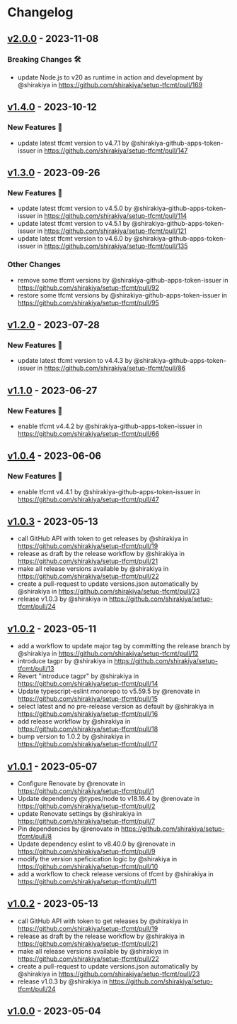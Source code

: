# Changelog

## [v2.0.0](https://github.com/shirakiya/setup-tfcmt/compare/v1.4.0...v2.0.0) - 2023-11-08
### Breaking Changes 🛠
- update Node.js to v20 as runtime in action and development by @shirakiya in https://github.com/shirakiya/setup-tfcmt/pull/169

## [v1.4.0](https://github.com/shirakiya/setup-tfcmt/compare/v1.3.0...v1.4.0) - 2023-10-12
### New Features 🎉
- update latest tfcmt version to v4.7.1 by @shirakiya-github-apps-token-issuer in https://github.com/shirakiya/setup-tfcmt/pull/147

## [v1.3.0](https://github.com/shirakiya/setup-tfcmt/compare/v1.2.0...v1.3.0) - 2023-09-26
### New Features 🎉
- update latest tfcmt version to v4.5.0 by @shirakiya-github-apps-token-issuer in https://github.com/shirakiya/setup-tfcmt/pull/114
- update latest tfcmt version to v4.5.1 by @shirakiya-github-apps-token-issuer in https://github.com/shirakiya/setup-tfcmt/pull/121
- update latest tfcmt version to v4.6.0 by @shirakiya-github-apps-token-issuer in https://github.com/shirakiya/setup-tfcmt/pull/135
### Other Changes
- remove some tfcmt versions by @shirakiya-github-apps-token-issuer in https://github.com/shirakiya/setup-tfcmt/pull/92
- restore some tfcmt versions by @shirakiya-github-apps-token-issuer in https://github.com/shirakiya/setup-tfcmt/pull/95

## [v1.2.0](https://github.com/shirakiya/setup-tfcmt/compare/v1.1.0...v1.2.0) - 2023-07-28
### New Features 🎉
- update latest tfcmt version to v4.4.3 by @shirakiya-github-apps-token-issuer in https://github.com/shirakiya/setup-tfcmt/pull/86

## [v1.1.0](https://github.com/shirakiya/setup-tfcmt/compare/v1.0.4...v1.1.0) - 2023-06-27
### New Features 🎉
- enable tfcmt v4.4.2 by @shirakiya-github-apps-token-issuer in https://github.com/shirakiya/setup-tfcmt/pull/66

## [v1.0.4](https://github.com/shirakiya/setup-tfcmt/compare/v1.0.3...v1.0.4) - 2023-06-06
### New Features 🎉
- enable tfcmt v4.4.1 by @shirakiya-github-apps-token-issuer in https://github.com/shirakiya/setup-tfcmt/pull/47

## [v1.0.3](https://github.com/shirakiya/setup-tfcmt/compare/v1.0.2...v1.0.3) - 2023-05-13
- call GitHub API with token to get releases by @shirakiya in https://github.com/shirakiya/setup-tfcmt/pull/19
- release as draft by the release workflow by @shirakiya in https://github.com/shirakiya/setup-tfcmt/pull/21
- make all release versions available by @shirakiya in https://github.com/shirakiya/setup-tfcmt/pull/22
- create a pull-request to update versions.json automatically by @shirakiya in https://github.com/shirakiya/setup-tfcmt/pull/23
- release v1.0.3 by @shirakiya in https://github.com/shirakiya/setup-tfcmt/pull/24

## [v1.0.2](https://github.com/shirakiya/setup-tfcmt/compare/v1.0.1...v1.0.2) - 2023-05-11
- add a workflow to update major tag by committing the release branch by @shirakiya in https://github.com/shirakiya/setup-tfcmt/pull/12
- introduce tagpr by @shirakiya in https://github.com/shirakiya/setup-tfcmt/pull/13
- Revert "introduce tagpr" by @shirakiya in https://github.com/shirakiya/setup-tfcmt/pull/14
- Update typescript-eslint monorepo to v5.59.5 by @renovate in https://github.com/shirakiya/setup-tfcmt/pull/15
- select latest and no pre-release version as default by @shirakiya in https://github.com/shirakiya/setup-tfcmt/pull/16
- add release workflow by @shirakiya in https://github.com/shirakiya/setup-tfcmt/pull/18
- bump version to 1.0.2 by @shirakiya in https://github.com/shirakiya/setup-tfcmt/pull/17

## [v1.0.1](https://github.com/shirakiya/setup-tfcmt/compare/v1.0.0...v1.0.1) - 2023-05-07
- Configure Renovate by @renovate in https://github.com/shirakiya/setup-tfcmt/pull/1
- Update dependency @types/node to v18.16.4 by @renovate in https://github.com/shirakiya/setup-tfcmt/pull/2
- update Renovate settings by @shirakiya in https://github.com/shirakiya/setup-tfcmt/pull/7
- Pin dependencies by @renovate in https://github.com/shirakiya/setup-tfcmt/pull/8
- Update dependency eslint to v8.40.0 by @renovate in https://github.com/shirakiya/setup-tfcmt/pull/9
- modify the version speficication logic by @shirakiya in https://github.com/shirakiya/setup-tfcmt/pull/10
- add a workflow to check release versions of tfcmt by @shirakiya in https://github.com/shirakiya/setup-tfcmt/pull/11

## [v1.0.2](https://github.com/shirakiya/setup-tfcmt/compare/v1.0.2...v1) - 2023-05-13
- call GitHub API with token to get releases by @shirakiya in https://github.com/shirakiya/setup-tfcmt/pull/19
- release as draft by the release workflow by @shirakiya in https://github.com/shirakiya/setup-tfcmt/pull/21
- make all release versions available by @shirakiya in https://github.com/shirakiya/setup-tfcmt/pull/22
- create a pull-request to update versions.json automatically by @shirakiya in https://github.com/shirakiya/setup-tfcmt/pull/23
- release v1.0.3 by @shirakiya in https://github.com/shirakiya/setup-tfcmt/pull/24

## [v1.0.0](https://github.com/shirakiya/setup-tfcmt/commits/v1.0.0) - 2023-05-04
